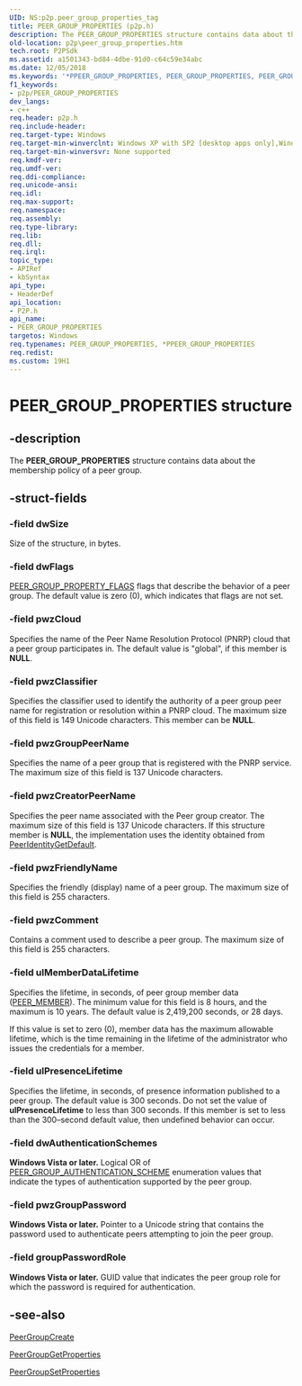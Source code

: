 ```yaml
---
UID: NS:p2p.peer_group_properties_tag
title: PEER_GROUP_PROPERTIES (p2p.h)
description: The PEER_GROUP_PROPERTIES structure contains data about the membership policy of a peer group.
old-location: p2p\peer_group_properties.htm
tech.root: P2PSdk
ms.assetid: a1501343-bd84-4dbe-91d0-c64c59e34abc
ms.date: 12/05/2018
ms.keywords: '*PPEER_GROUP_PROPERTIES, PEER_GROUP_PROPERTIES, PEER_GROUP_PROPERTIES structure [Peer Networking], PPEER_GROUP_PROPERTIES, PPEER_GROUP_PROPERTIES structure pointer [Peer Networking], p2p.peer_group_properties, p2p/PPEER_GROUP_PROPERTIES, p2p/peer_group_properties_tag'
f1_keywords:
- p2p/PEER_GROUP_PROPERTIES
dev_langs:
- c++
req.header: p2p.h
req.include-header: 
req.target-type: Windows
req.target-min-winverclnt: Windows XP with SP2 [desktop apps only],Windows XP with SP1 with the Advanced Networking Pack forWindows XP
req.target-min-winversvr: None supported
req.kmdf-ver: 
req.umdf-ver: 
req.ddi-compliance: 
req.unicode-ansi: 
req.idl: 
req.max-support: 
req.namespace: 
req.assembly: 
req.type-library: 
req.lib: 
req.dll: 
req.irql: 
topic_type:
- APIRef
- kbSyntax
api_type:
- HeaderDef
api_location:
- P2P.h
api_name:
- PEER_GROUP_PROPERTIES
targetos: Windows
req.typenames: PEER_GROUP_PROPERTIES, *PPEER_GROUP_PROPERTIES
req.redist: 
ms.custom: 19H1
---
```


# PEER_GROUP_PROPERTIES structure


## -description


The <b>PEER_GROUP_PROPERTIES</b> structure contains data about the   membership policy of a peer group.


## -struct-fields




### -field dwSize

Size of the structure, in bytes.


### -field dwFlags


<a href="https://docs.microsoft.com/windows/desktop/api/p2p/ne-p2p-peer_group_property_flags">PEER_GROUP_PROPERTY_FLAGS</a> flags that describe the behavior of a peer group. The default value is zero (0), which indicates that flags are not set.


### -field pwzCloud

Specifies the name of the   Peer Name Resolution Protocol (PNRP) cloud that  a peer group participates in. The default value is "global", if this member is <b>NULL</b>.


### -field pwzClassifier

Specifies the classifier used to  identify the authority of a peer group peer name for registration or resolution within a PNRP cloud. The maximum size of this field is 149 Unicode characters. This member can be <b>NULL</b>.


### -field pwzGroupPeerName

Specifies the name of a peer group that is registered with the PNRP service. The maximum size of this field is 137 Unicode characters.


### -field pwzCreatorPeerName

Specifies the  peer name associated with the Peer group creator. The maximum size of this field is 137 Unicode characters. If this structure member is <b>NULL</b>, the implementation uses the identity obtained from <a href="https://docs.microsoft.com/windows/desktop/api/p2p/nf-p2p-peeridentitygetdefault">PeerIdentityGetDefault</a>.


### -field pwzFriendlyName

Specifies the friendly (display) name of a peer group. The maximum size of this field is 255 characters.


### -field pwzComment

Contains a comment used to describe a peer group. The maximum size of this field is 255 characters.


### -field ulMemberDataLifetime

Specifies the lifetime, in seconds, of peer group member data (<a href="https://docs.microsoft.com/windows/desktop/api/p2p/ns-p2p-peer_member">PEER_MEMBER</a>). The minimum value for this field is 8 hours, and the maximum is 10 years. The default value is 2,419,200 seconds, or 28 days.

If this value is set to zero (0), member data has the maximum allowable lifetime, which is the time remaining in the lifetime of the administrator who issues the credentials for a member.


### -field ulPresenceLifetime

Specifies the lifetime, in seconds, of presence information published to a peer group. The default value is 300 seconds. Do not set the value  of   <b>ulPresenceLifetime</b> to less than 300  seconds. If this member is set to less than the 300–second default value, then undefined behavior can occur.


### -field dwAuthenticationSchemes

<b>Windows Vista or later.</b> Logical OR of <a href="https://docs.microsoft.com/windows/desktop/api/p2p/ne-p2p-peer_group_authentication_scheme">PEER_GROUP_AUTHENTICATION_SCHEME</a> enumeration values that indicate the types of authentication supported by the peer group.


### -field pwzGroupPassword

<b>Windows Vista or later.</b> Pointer to a Unicode string that contains the password used to authenticate peers attempting to join the peer group.


### -field groupPasswordRole

<b>Windows Vista or later.</b> GUID value that indicates the peer group role for which the password is required for authentication.


## -see-also




<a href="https://docs.microsoft.com/windows/desktop/api/p2p/nf-p2p-peergroupcreate">PeerGroupCreate</a>



<a href="https://docs.microsoft.com/windows/desktop/api/p2p/nf-p2p-peergroupgetproperties">PeerGroupGetProperties</a>



<a href="https://docs.microsoft.com/windows/desktop/api/p2p/nf-p2p-peergroupsetproperties">PeerGroupSetProperties</a>
 

 

